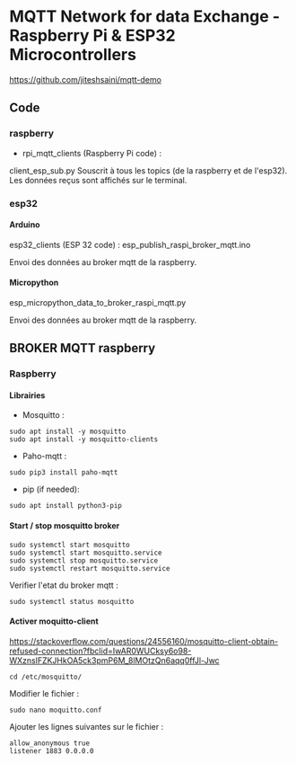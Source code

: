 # MQTT Network for data Exchange - Raspberry Pi & ESP32 Microcontrollers

https://github.com/jiteshsaini/mqtt-demo

## Code

### raspberry

- rpi_mqtt_clients (Raspberry Pi code) :

client_esp_sub.py
Souscrit à tous les topics (de la raspberry et de l'esp32). Les données reçus sont affichés sur le terminal. 

### esp32 
#### Arduino

esp32_clients (ESP 32 code) : esp_publish_raspi_broker_mqtt.ino

Envoi des données au broker mqtt de la raspberry. 

#### Micropython
esp_micropython_data_to_broker_raspi_mqtt.py

Envoi des données au broker mqtt de la raspberry. 



## BROKER MQTT raspberry

### Raspberry 

#### Librairies

- Mosquitto :

```
sudo apt install -y mosquitto
sudo apt install -y mosquitto-clients
```

- Paho-mqtt :

```
sudo pip3 install paho-mqtt
```

- pip (if needed):

```
sudo apt install python3-pip
```


#### Start / stop mosquitto broker

```
sudo systemctl start mosquitto
sudo systemctl start mosquitto.service
sudo systemctl stop mosquitto.service
sudo systemctl restart mosquitto.service
```
Verifier l'etat du broker mqtt :
```
sudo systemctl status mosquitto
```
#### Activer moquitto-client

https://stackoverflow.com/questions/24556160/mosquitto-client-obtain-refused-connection?fbclid=IwAR0WUCksy6o98-WXznslFZKJHkOA5ck3pmP6M_8lMOtzQn6aqq0ffJl-Jwc

```
cd /etc/mosquitto/
```

Modifier le fichier :

```
sudo nano moquitto.conf
```

Ajouter les lignes suivantes sur le fichier :

```
allow_anonymous true
listener 1883 0.0.0.0
```

